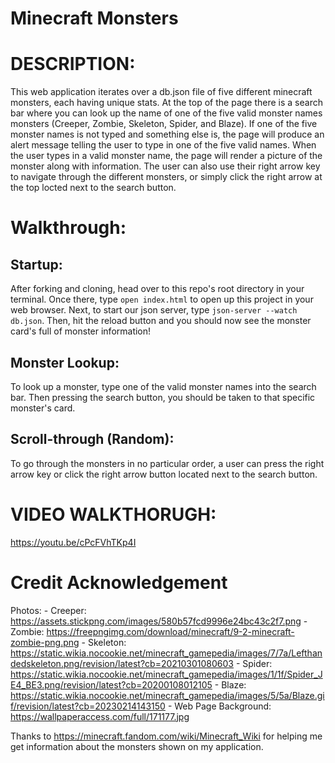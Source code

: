 # Minecraft Monsters
# DESCRIPTION:
This web application iterates over a db.json file of five different minecraft monsters, each having unique stats. At the top of the page there is a search bar where you can look up the name of one of the five valid monster names monsters (Creeper, Zombie, Skeleton, Spider, and Blaze). If one of the five monster names is not typed and something else is, the page will produce an alert message telling the user to type in one of the five valid names. When the user types in a valid monster name, the page will render a picture of the monster along with information. The user can also use their right arrow key to navigate through the different monsters, or simply click the right arrow at the top locted next to the search button. 

# Walkthrough:
## Startup:
After forking and cloning, head over to this repo's root directory in your terminal. Once there, type `open index.html` to open up this project in your web browser. Next, to start our json server, type `json-server --watch db.json`. Then, hit the reload button and you should now see the monster card's full of monster information!

## Monster Lookup:
To look up a monster, type one of the valid monster names into the search bar. Then pressing the search button, you should be taken to that specific monster's card.

## Scroll-through (Random):
To go through the monsters in no particular order, a user can press the right arrow key or click the right arrow button located next to the search button.



# VIDEO WALKTHORUGH:
https://youtu.be/cPcFVhTKp4I


# Credit Acknowledgement
Photos:
    - Creeper: https://assets.stickpng.com/images/580b57fcd9996e24bc43c2f7.png
    - Zombie: https://freepngimg.com/download/minecraft/9-2-minecraft-zombie-png.png
    - Skeleton: https://static.wikia.nocookie.net/minecraft_gamepedia/images/7/7a/Lefthandedskeleton.png/revision/latest?cb=20210301080603
    - Spider: https://static.wikia.nocookie.net/minecraft_gamepedia/images/1/1f/Spider_JE4_BE3.png/revision/latest?cb=20200108012105
    - Blaze: https://static.wikia.nocookie.net/minecraft_gamepedia/images/5/5a/Blaze.gif/revision/latest?cb=20230214143150
    - Web Page Background: https://wallpaperaccess.com/full/171177.jpg
    
Thanks to https://minecraft.fandom.com/wiki/Minecraft_Wiki for helping me get information about the monsters shown on my application.
    
    

